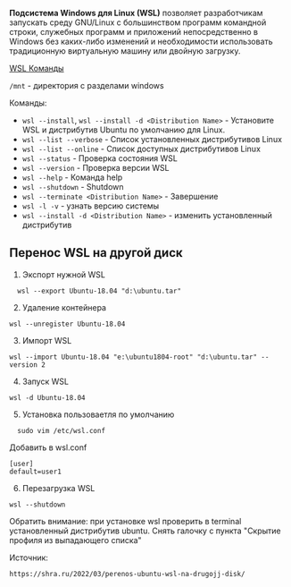 **Подсистема Windows для Linux (WSL)** позволяет разработчикам запускать среду GNU/Linux с большинством программ командной строки, служебных программ и приложений непосредственно в Windows без каких-либо изменений и необходимости использовать традиционную виртуальную машину или двойную загрузку.

[WSL Команды](https://learn.microsoft.com/ru-ru/windows/wsl/basic-commands)

`/mnt` - директория с разделами windows

Команды:
- `wsl --install`, `wsl --install -d <Distribution Name>` - Установите WSL и дистрибутив Ubuntu по умолчанию для Linux.
- `wsl --list --verbose` - Список установленных дистрибутивов Linux
- `wsl --list --online` - Список доступных дистрибутивов Linux
- `wsl --status` - Проверка состояния WSL
- `wsl --version` - Проверка версии WSL
- `wsl --help` - Команда help
- `wsl --shutdown` - Shutdown
- `wsl --terminate <Distribution Name>` - Завершение
- `wsl -l -v` - узнать версию системы
- `wsl --install -d <Distribution Name>` - изменить установленный дистрибутив

## Перенос WSL на другой диск 

1) Экспорт нужной WSL
```
  wsl --export Ubuntu-18.04 "d:\ubuntu.tar"
```
2) Удаление контейнера
```
wsl --unregister Ubuntu-18.04
```
3) Импорт WSL
```
wsl --import Ubuntu-18.04 "e:\ubuntu1804-root" "d:\ubuntu.tar" --version 2
```
4) Запуск WSL
```
wsl -d Ubuntu-18.04
```
5) Установка пользоваетля по умолчанию
```
  sudo vim /etc/wsl.conf
```
Добавить в wsl.conf
```
[user]
default=user1
```
6) Перезагрузка WSL
```
wsl --shutdown
```

Обратить внимание: при установке wsl проверить в terminal установленный дистрибутив ubuntu. Снять галочку с пункта "Скрытие профиля из выпадающего списка"

Источник:
```
https://shra.ru/2022/03/perenos-ubuntu-wsl-na-drugojj-disk/
```

